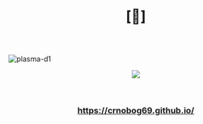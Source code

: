 <h1><p align="center">[🔻]</p></h1>
  
<br>

![plasma-d1](https://github.com/user-attachments/assets/fc155b50-bbc8-4504-90e6-b095ea909338)

<p align="center">
  <img src="![plasma-d1](https://github.com/user-attachments/assets/fc155b50-bbc8-4504-90e6-b095ea909338)">
</p>
<br>
<h3><p align="center"><a href="https://crnobog69.github.io/">https://crnobog69.github.io/</a></p></h3>
